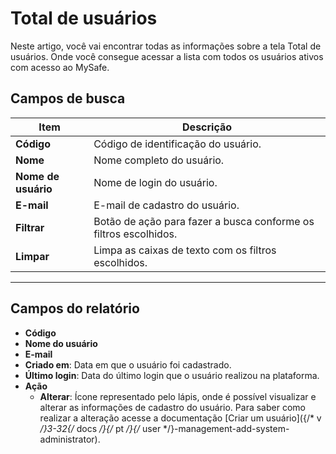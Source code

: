 # Total de usuários

Neste artigo, você vai encontrar todas as informações sobre a tela Total de usuários. Onde você consegue acessar a lista com todos os usuários ativos com acesso ao MySafe.

## Campos de busca

**Item**|**Descrição**
|---|---|
**Código**|Código de identificação do usuário.
**Nome**|Nome completo do usuário.
**Nome de usuário**|Nome de login do usuário.
**E-mail**|E-mail de cadastro do usuário.
**Filtrar**|Botão de ação para fazer a busca conforme os filtros escolhidos.
**Limpar**|Limpa as caixas de texto com os filtros escolhidos.
***

## Campos do relatório

* **Código**
* **Nome do usuário**
* **E-mail**
* **Criado em**: Data em que o usuário foi cadastrado.
* **Último login**: Data do último login que o usuário realizou na plataforma.
* **Ação**
    * **Alterar**: Ícone representado pelo lápis, onde é possível visualizar e alterar as informações de cadastro do usuário. Para saber como realizar a alteração acesse a documentação [Criar um usuário]({/* v */}3-32{/* docs */}{/* pt */}{/* user */}-management-add-system-administrator).
